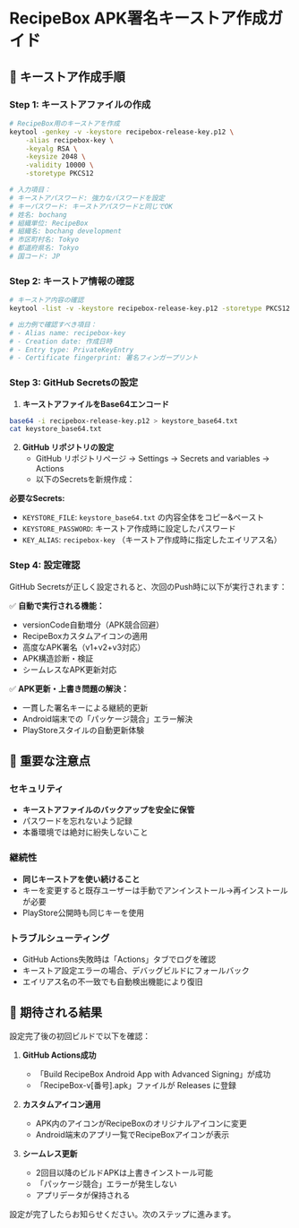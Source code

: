 # RecipeBox APK署名キーストア作成ガイド

## 🔑 キーストア作成手順

### Step 1: キーストアファイルの作成

```bash
# RecipeBox用のキーストアを作成
keytool -genkey -v -keystore recipebox-release-key.p12 \
    -alias recipebox-key \
    -keyalg RSA \
    -keysize 2048 \
    -validity 10000 \
    -storetype PKCS12

# 入力項目：
# キーストアパスワード: 強力なパスワードを設定
# キーパスワード: キーストアパスワードと同じでOK
# 姓名: bochang
# 組織単位: RecipeBox
# 組織名: bochang development
# 市区町村名: Tokyo
# 都道府県名: Tokyo
# 国コード: JP
```

### Step 2: キーストア情報の確認

```bash
# キーストア内容の確認
keytool -list -v -keystore recipebox-release-key.p12 -storetype PKCS12

# 出力例で確認すべき項目：
# - Alias name: recipebox-key
# - Creation date: 作成日時
# - Entry type: PrivateKeyEntry
# - Certificate fingerprint: 署名フィンガープリント
```

### Step 3: GitHub Secretsの設定

1. **キーストアファイルをBase64エンコード**
```bash
base64 -i recipebox-release-key.p12 > keystore_base64.txt
cat keystore_base64.txt
```

2. **GitHub リポジトリの設定**
   - GitHub リポジトリページ → Settings → Secrets and variables → Actions
   - 以下のSecretsを新規作成：

**必要なSecrets:**
- `KEYSTORE_FILE`: `keystore_base64.txt` の内容全体をコピー&ペースト
- `KEYSTORE_PASSWORD`: キーストア作成時に設定したパスワード
- `KEY_ALIAS`: `recipebox-key` （キーストア作成時に指定したエイリアス名）

### Step 4: 設定確認

GitHub Secretsが正しく設定されると、次回のPush時に以下が実行されます：

✅ **自動で実行される機能：**
- versionCode自動増分（APK競合回避）
- RecipeBoxカスタムアイコンの適用
- 高度なAPK署名（v1+v2+v3対応）
- APK構造診断・検証
- シームレスなAPK更新対応

✅ **APK更新・上書き問題の解決：**
- 一貫した署名キーによる継続的更新
- Android端末での「パッケージ競合」エラー解決
- PlayStoreスタイルの自動更新体験

## 🚨 重要な注意点

### セキュリティ
- **キーストアファイルのバックアップを安全に保管**
- パスワードを忘れないよう記録
- 本番環境では絶対に紛失しないこと

### 継続性
- **同じキーストアを使い続けること**
- キーを変更すると既存ユーザーは手動でアンインストール→再インストールが必要
- PlayStore公開時も同じキーを使用

### トラブルシューティング
- GitHub Actions失敗時は「Actions」タブでログを確認
- キーストア設定エラーの場合、デバッグビルドにフォールバック
- エイリアス名の不一致でも自動検出機能により復旧

## 📱 期待される結果

設定完了後の初回ビルドで以下を確認：

1. **GitHub Actions成功**
   - 「Build RecipeBox Android App with Advanced Signing」が成功
   - 「RecipeBox-v[番号].apk」ファイルが Releases に登録

2. **カスタムアイコン適用**
   - APK内のアイコンがRecipeBoxのオリジナルアイコンに変更
   - Android端末のアプリ一覧でRecipeBoxアイコンが表示

3. **シームレス更新**
   - 2回目以降のビルドAPKは上書きインストール可能
   - 「パッケージ競合」エラーが発生しない
   - アプリデータが保持される

設定が完了したらお知らせください。次のステップに進みます。